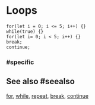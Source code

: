 # Loops

```cards
for(let i = 0; i <= 5; i++) {}
while(true) {}
for(let i= 0; i < 5; i++) {}
break;
continue;
```

### #specific

## See also #seealso

[for](/blocks/loops/for), 
[while](/blocks/loops/while), 
[repeat](/blocks/loops/repeat), 
[break](/blocks/loops/break),
[continue](/blocks/loops/continue)
